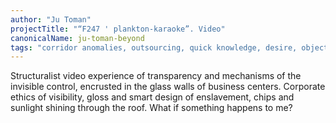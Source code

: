 ```yaml
---
author: "Ju Toman"
projectTitle: "“F247 ' plankton-karaoke”. Video"
canonicalName: ju-toman-beyond
tags: "corridor anomalies, outsourcing, quick knowledge, desire, object, production drama, social choreography, digital proletariat, places of transparency, tongue and teeth of creativity, htp, alienation"
---
```

Structuralist video experience of transparency and mechanisms of the invisible control, encrusted in the glass walls of business centers. Corporate ethics of visibility, gloss and smart design of enslavement, chips and sunlight shining through the roof. What if something happens to me?

